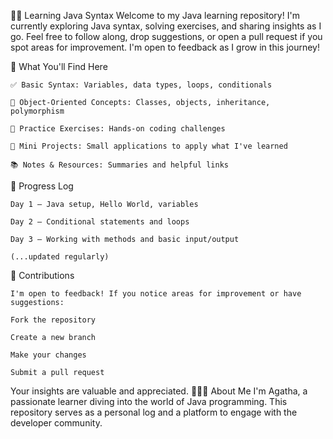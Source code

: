 👩‍💻 Learning Java Syntax
Welcome to my Java learning repository! I'm currently exploring Java syntax, solving exercises, and sharing insights as I go. Feel free to follow along, drop suggestions, or open a pull request if you spot areas for improvement. I'm open to feedback as I grow in this journey!

📘 What You'll Find Here  

    
    ✅ Basic Syntax: Variables, data types, loops, conditionals
    
    🧠 Object-Oriented Concepts: Classes, objects, inheritance, polymorphism
    
    🔁 Practice Exercises: Hands-on coding challenges
    
    🔧 Mini Projects: Small applications to apply what I've learned
    
    📚 Notes & Resources: Summaries and helpful links

📅 Progress Log  


    Day 1 – Java setup, Hello World, variables
    
    Day 2 – Conditional statements and loops
    
    Day 3 – Working with methods and basic input/output
    
    (...updated regularly)
🤝 Contributions  

    I'm open to feedback! If you notice areas for improvement or have suggestions:
    
    Fork the repository
    
    Create a new branch
    
    Make your changes
    
    Submit a pull request

Your insights are valuable and appreciated.
🙋🏽‍♀️ About Me
I'm Agatha, a passionate learner diving into the world of Java programming. This repository serves as a personal log and a platform to engage with the developer community.
